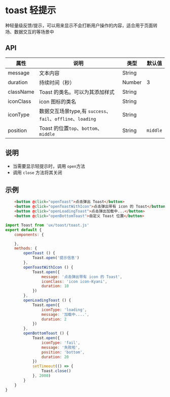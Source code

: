 # toast 轻提示
种轻量级反馈/提示，可以用来显示不会打断用户操作的内容，适合用于页面转场、数据交互的等场景中

## API

属性 | 说明 | 类型 | 默认值
----|-----|------|------
|  message  | 文本内容 | String  |  |
|  duration  | 持续时间（秒） | Number  |  3 |
|  className  | Toast 的类名。可以为其添加样式 | String	  |   |
|  iconClass  | icon 图标的类名 | String  |  |
|  iconType  | 	数据交互场景type,有 `success`、`fail`、`offline`、`loading` | String  |  |
|  position  | 	Toast 的位置`top`、`bottom`、`middle` | String  | `middle` |

## 说明
- 当需要显示轻提示时，调用 `open`方法
- 调用 `close` 方法将其关闭

## 示例

```html
    <button @click="openToast">点击弹出 Toast</button>
    <button @click="openToastWithIcon">点击弹出带有 icon 的 Toast</button>
    <button @click="openLoadingToast">点击弹出加载中...</button>
    <button @click="openBottomToast">自定义 Toast 位置</button>
```

```js
import Toast from 'ux/toast/toast.js'
export default {
    components: {

    },
    methods: {
        openToast () {
            Toast.open('提示信息')
        },
        openToastWithIcon () {
            Toast.open({
                message: '点击弹出带有 icon 的 Toast',
                iconClass: 'icon icon-Kyani',
                duration: 10
            })
        },
        openLoadingToast () {
            Toast.open({
                iconType: 'loading',
                message: '加载中....',
                duration: 2
            })
        },
        openBottomToast () {
            Toast.open({
                iconType: 'fail',
                message: '失败啦',
                position: 'bottom',
                duration: 20
            })
            setTimeout(() => {
                Toast.close()
            }, 2000)
        }
    }
}
```